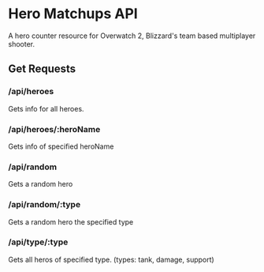 # Hero Matchups API

A hero counter resource for Overwatch 2, Blizzard's team based multiplayer shooter.

## Get Requests

### /api/heroes
Gets info for all heroes.

### /api/heroes/:heroName
Gets info of specified heroName

### /api/random
Gets a random hero

### /api/random/:type
Gets a random hero the specified type

### /api/type/:type
Gets all heros of specified type. (types: tank, damage, support)